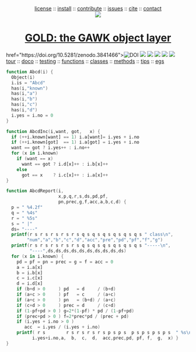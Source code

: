 <a name=top><p align=center><a
href="https://github.com/timm/gold/blob/master/LICENSE.md#top">license</a> :: <a
href="https://github.com/timm/gold/blob/master/INSTALL.md#top">install</a> :: <a
href="https://github.com/timm/gold/blob/master/CODE_OF_CONDUCT.md#top">contribute</a> :: <a
href="https://github.com/timm/gold/issues">issues</a> :: <a
href="https://github.com/timm/gold/blob/master/CITATION.md#top">cite</a> :: <a
href="https://github.com/timm/gold/blob/master/CONTACT.md#top">contact</a><br>
<img src="https://github.com/timm/gold/blob/master/etc/img/coins.png"></p>
<h1 align=center><a href="/README.md#top">GOLD: the GAWK object layer</a></h1>
<p align=center><p> 
href="https://doi.org/10.5281/zenodo.3841466"><img 
src="https://zenodo.org/badge/DOI/10.5281/zenodo.3841466.svg" alt="DOI"></a>
<img src="https://img.shields.io/badge/license-mit-red">   
<img src="https://img.shields.io/badge/language-gawk-orange">    
<img src="https://img.shields.io/badge/purpose-ai,se-blueviolet">
<img src="https://img.shields.io/badge/platform-mac,*nux-informational">
<a href="https://travis-ci.org/github/timm/gold"><img 
src="https://travis-ci.org/timm/gold.svg?branch=master"></a> <br> <a
href="https://github.com/timm/gold/blob/master/doc/01tour.md#top">tour</a> :: <a
href="https://github.com/timm/gold/doc/02doco.md#top">doco</a> :: <a
href="https://github.com/timm/gold/blob/master/doc/03testing.md#top">testing</a> :: <a
href="https://github.com/timm/gold/blob/master/doc/04functions.md#top">functions</a> :: <a
href="https://github.com/timm/gold/blob/master/doc/05classes.md#top">classes</a> :: <a
href="https://github.com/timm/gold/blob/master/doc/06methods.md#top">methods</a> :: <a
href="https://github.com/timm/gold/blob/master/doc/07tips.md#top">tips</a> :: <a
href="https://github.com/timm/gold/blob/master/doc/08examples.md#top">egs</a></p>


```awk
function Abcd(i) {
  Object(i)
  i.is = "Abcd" 
  has(i,"known")
  has(i,"a")
  has(i,"b")
  has(i,"c")
  has(i,"d")
  i.yes = i.no = 0
}

function AbcdInc(i,want, got,   x) {
  if (++i.known[want] == 1) i.a[want]= i.yes + i.no 
  if (++i.known[got]  == 1) i.a[got] = i.yes + i.no 
  want == got ? i.yes++ : i.no++ 
  for (x in i.known) 
    if (want == x) 
      want == got ? i.d[x]++ : i.b[x]++
    else 
      got == x    ? i.c[x]++ : i.a[x]++
}

function AbcdReport(i,   
                    x,p,q,r,s,ds,pd,pf,
                    pn,prec,g,f,acc,a,b,c,d) {
  p = " %4.2f"
  q = " %4s"
  r = " %5s"
  s = " |"
  ds= "----"
  printf(r s r s r s r s r s q s q s q s q s q s q s " class\n",
        "num","a","b","c","d","acc","pre","pd","pf","f","g")
  printf(r s r s r s r s r s q s q s q s q s q s q s "-----\n",
         "----",ds,ds,ds,ds,ds,ds,ds,ds,ds,ds)
  for (x in i.known) {
    pd = pf = pn = prec = g = f = acc = 0
    a = i.a[x]
    b = i.b[x]
    c = i.c[x]
    d = i.d[x]
    if (b+d > 0     ) pd   = d     / (b+d) 
    if (a+c > 0     ) pf   = c     / (a+c) 
    if (a+c > 0     ) pn   = (b+d) / (a+c) 
    if (c+d > 0     ) prec = d     / (c+d) 
    if (1-pf+pd > 0 ) g=2*(1-pf) * pd / (1-pf+pd) 
    if (prec+pd > 0 ) f=2*prec*pd / (prec + pd)   
    if (i.yes + i.no > 0 ) 
       acc  = i.yes / (i.yes + i.no) 
    printf( r s        r s r s r s r s p s p s  p s p s p s p s  " %s\n",
          i.yes+i.no,a,  b,  c,  d,  acc,prec,pd, pf, f,  g,  x) }
}
```
